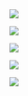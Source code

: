<img src="https://readme-typing-svg.herokuapp.com/?lines=你好！欢迎光临我的GitHub主页&font=Roboto" />


<p>
<a href="https://www.sysu.edu.cn/"><img src="https://img.shields.io/static/v1?label=School&message=SYSU&color=green"/></a>
</p>
 <p>
<img src="https://img.shields.io/static/v1?label=Field of study&message=Artificial Intelligence%2BMarine Science&color=blue"/>
</p>
<img src="https://readme-typing-svg.herokuapp.com/?lines=Sun+Yat-sen+University+-+BSc+in+Artificial+Intelligence+-+MSc+in+Marine+Science&font=Roboto&center=true&width=700&height=50&color=00F7FF&vCenter=true&speed=500" />
<p>
<img src="https://img.shields.io/static/v1?label=Main program language&message=Python&color=blue"/>
</p>



